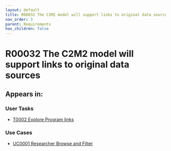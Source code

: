 ```yaml
---
layout: default
title: R00032 The C2M2 model will support links to original data sources
nav_order: 3
parent: Requirements
has_children: false
---
```


# R00032 The C2M2 model will support links to original data sources

## Appears in:


### User Tasks

-   [T0002 Explore Program links](../user-tasks/t0002-explore-program-links.md)

### Use Cases

-   [UC0001 Researcher Browse and Filter](../use-cases/uc0001-researcher-browse-and-filter.md)
